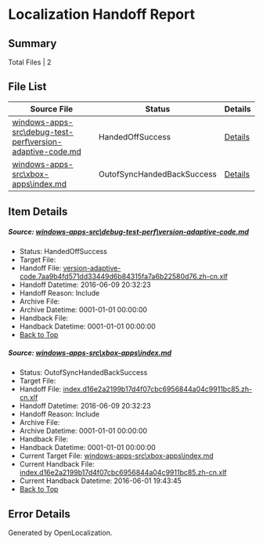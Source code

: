 # <a name='report-top'></a> Localization Handoff Report

## Summary
 Total Files | 2

## File List
 Source File | Status | Details 
 ----------- | ------ | ------- 
 [windows-apps-src\debug-test-perf\version-adaptive-code.md](https://github.com/Microsoft/windows-apps/blob/61e82f9c1fc30620f94ec7efe906d6c2e9599412/windows-apps-src/debug-test-perf/version-adaptive-code.md) | HandedOffSuccess | [Details](#28f7e261c269250e496c4c850e4fc3c8547378431984)
 [windows-apps-src\xbox-apps\index.md](https://github.com/Microsoft/windows-apps/blob/e8be88fc6a18b43fe94003fdb118bb28d1a2a367/windows-apps-src/xbox-apps/index.md) | OutofSyncHandedBackSuccess | [Details](#3ed797480e8e6435bf6358433365560ed101bdf43876)

## Item Details
##### <a name='28f7e261c269250e496c4c850e4fc3c8547378431984'></a> Source: [windows-apps-src\debug-test-perf\version-adaptive-code.md](https://github.com/Microsoft/windows-apps/blob/61e82f9c1fc30620f94ec7efe906d6c2e9599412/windows-apps-src/debug-test-perf/version-adaptive-code.md)
* Status: HandedOffSuccess
* Target File: 
* Handoff File: [version-adaptive-code.7aa9b4fd571dd33449d6b84315fa7a6b22580d76.zh-cn.xlf](https://github.com/Microsoft/WDG.handoff/blob/649924da702f9d64db4b5a961fd4079eda77a528/ol-handoff/Microsoft/windows-apps.zh-cn/master/version-adaptive-code.7aa9b4fd571dd33449d6b84315fa7a6b22580d76.zh-cn.xlf)
* Handoff Datetime: 2016-06-09 20:32:23
* Handoff Reason: Include
* Archive File: 
* Archive Datetime: 0001-01-01 00:00:00
* Handback File: 
* Handback Datetime: 0001-01-01 00:00:00
* [Back to Top](#report-top)

##### <a name='3ed797480e8e6435bf6358433365560ed101bdf43876'></a> Source: [windows-apps-src\xbox-apps\index.md](https://github.com/Microsoft/windows-apps/blob/e8be88fc6a18b43fe94003fdb118bb28d1a2a367/windows-apps-src/xbox-apps/index.md)
* Status: OutofSyncHandedBackSuccess
* Target File: 
* Handoff File: [index.d16e2a2199b17d4f07cbc6956844a04c9911bc85.zh-cn.xlf](https://github.com/Microsoft/WDG.handoff/blob/649924da702f9d64db4b5a961fd4079eda77a528/ol-handoff/Microsoft/windows-apps.zh-cn/master/index.d16e2a2199b17d4f07cbc6956844a04c9911bc85.zh-cn.xlf)
* Handoff Datetime: 2016-06-09 20:32:23
* Handoff Reason: Include
* Archive File: 
* Archive Datetime: 0001-01-01 00:00:00
* Handback File: 
* Handback Datetime: 0001-01-01 00:00:00
* Current Target File: [windows-apps-src\xbox-apps\index.md](https://github.com/Microsoft/windows-apps.zh-cn/blob/4f196ad7f85c0cb9f9d6696ca52ed8c12ae59640/windows-apps-src/xbox-apps/index.md)
* Current Handback File: [index.d16e2a2199b17d4f07cbc6956844a04c9911bc85.zh-cn.xlf](https://github.com/Microsoft/WDG.handback/blob/560b453c22c2fa63f9714ae86e484f1bc42f4b40/ol-handback/Microsoft/windows-apps.zh-cn/master/index.d16e2a2199b17d4f07cbc6956844a04c9911bc85.zh-cn.xlf)
* Current Handback Datetime: 2016-06-01 19:43:45
* [Back to Top](#report-top)


## Error Details

Generated by OpenLocalization.
